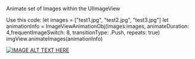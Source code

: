 Animate set of Images within the UIImageView

Use this code:
let images = ["test1.jpg", "test2.jpg", "test3.jpg"]
        let animationInfo = ImageViewAnimationObj(images:images, animateDuration: 4,frequentImageSwitch: 8, transitionType: .Push, repeats: true)
        imgView.animateImages(animationInfo)

[![IMAGE ALT TEXT HERE](https://youtu.be/fUV6h04L-34)](https://youtu.be/fUV6h04L-34)


